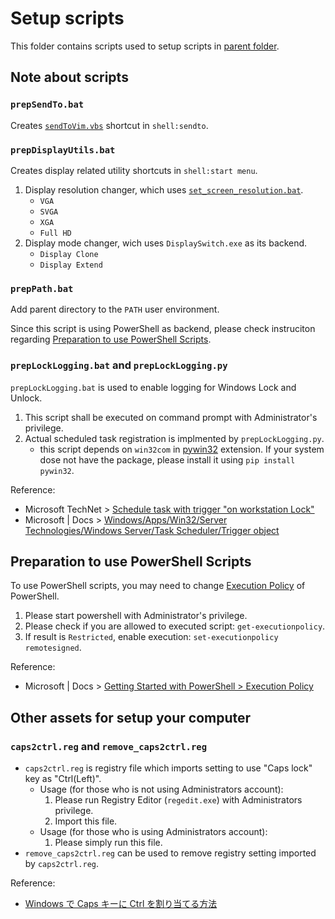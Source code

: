 Setup scripts
=============

This folder contains scripts used to setup scripts in [parent folder](../README.md).

## Note about scripts

### `prepSendTo.bat`

Creates [`sendToVim.vbs`](../sendToVim.vbs) shortcut in `shell:sendto`.

### `prepDisplayUtils.bat`

Creates display related utility shortcuts in `shell:start menu`.

1. Display resolution changer, which uses [`set_screen_resolution.bat`](../set_screen_resolution.bat). 
    * `VGA`
    * `SVGA`
    * `XGA`
    * `Full HD`
1. Display mode changer, wich uses `DisplaySwitch.exe` as its backend.
    * `Display Clone`
    * `Display Extend`

### `prepPath.bat`

Add parent directory to the `PATH` user environment.

Since this script is using PowerShell as backend, please check instruciton regarding [Preparation to use PowerShell Scripts](#preparation-to-use-powershell-scripts).

### `prepLockLogging.bat` and `prepLockLogging.py`

`prepLockLogging.bat` is used to enable logging for Windows Lock and Unlock.

1. This script shall be executed on command prompt with Administrator's privilege.
1. Actual scheduled task registration is implmented by `prepLockLogging.py`.
    * this script depends on `win32com` in [pywin32](https://pypi.org/project/pywin32/) extension.
      If your system dose not have the package, please install it using `pip install pywin32`.

Reference:

* Microsoft TechNet > [Schedule task with trigger "on workstation Lock"](https://social.technet.microsoft.com/Forums/en-US/2263c5a7-41d4-4c64-96ee-46437aba1a85/)
* Microsoft | Docs > [Windows/Apps/Win32/Server Technologies/Windows Server/Task Scheduler/Trigger object](https://docs.microsoft.com/windows/win32/taskschd/trigger)

## Preparation to use PowerShell Scripts

To use PowerShell scripts, you may need to change [Execution Policy](https://docs.microsoft.com/powershell/scripting/learn/ps101/01-getting-started#execution-policy) of PowerShell.

1. Please start powershell with Administrator's privilege.
1. Please check if you are allowed to executed script: `get-executionpolicy`.
1. If result is `Restricted`, enable execution: `set-executionpolicy remotesigned`.

Reference:

* Microsoft | Docs > [Getting Started with PowerShell > Execution Policy](https://docs.microsoft.com/powershell/scripting/learn/ps101/01-getting-started#execution-policy)

## Other assets for setup your computer

### `caps2ctrl.reg` and `remove_caps2ctrl.reg`

* `caps2ctrl.reg` is registry file which imports setting to use "Caps lock" key as "Ctrl(Left)".
    * Usage (for those who is not using Administrators account):
        1. Please run Registry Editor (`regedit.exe`) with Administrators privilege.
        1. Import this file.
    * Usage (for those who is using Administrators account):
        1. Please simply run this file.
* `remove_caps2ctrl.reg` can be used to remove registry setting imported by `caps2ctrl.reg`.

Reference:

* [Windows で Caps キーに Ctrl を割り当てる方法](https://loumo.jp/archives/25374)
